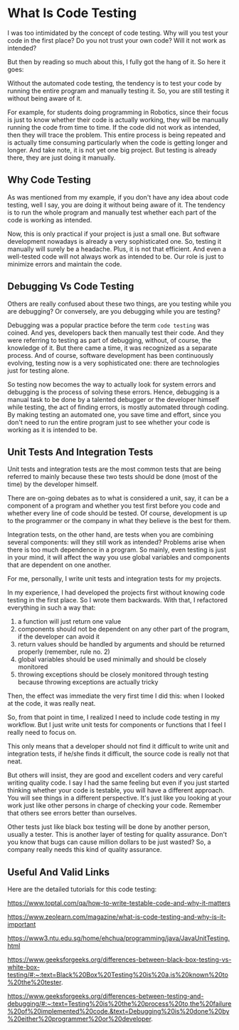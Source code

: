 # What Is Code Testing
I was too intimidated by the concept 
of code testing. Why
will you test your code in the first place? Do
you not trust your own code? Will it
not work as intended?

But then by reading so much about this, I fully
got the hang of it. So here it goes:

Without the automated code testing,
the tendency is to test
your code by running the entire program and
manually testing it. So, you are still testing
it without being aware of it.

For example, for students doing programming 
in Robotics, since their focus is just to know
whether their code is actually working,
they will be manually running the code
from time to time. If the code did not
work as intended, then they will trace
the problem. This entire process
is being repeated and is actually time
consuming particularly when the code
is getting longer and longer. And take
note, it is not yet one big project.
But testing is already there, they are 
just doing it manually.

## Why Code Testing
As was mentioned from my example,
if you don't have any idea about
code testing, well I say,
you are doing it
without being aware of it.
The tendency is to
run the whole program and manually 
test whether each part of the 
code is working as intended.

Now, this is only practical if your
project is just a small one. But
software development nowadays 
is already a very sophisticated one.
So, testing it manually will surely
be a headache. Plus, it
is not that efficient.
And even a well-tested code will not
always work as intended to be.
Our role is just to minimize errors and 
maintain the code.

## Debugging Vs Code Testing
Others are really confused about these two
things, are you testing while you are debugging?
Or conversely, are you debugging while you are
testing?

Debugging was a popular practice before
the term `code testing` was coined. And yes,
developers back then manually test
their code. And they
were referring to testing as part of
debugging, without, of course, the knowledge
of it. But there came a time, 
it was recognized as a separate process.
And of course, software development
has been continuously evolving, testing
now is a very sophisticated one: there 
are technologies just for testing alone.

So testing now becomes the way to actually
look for system errors and debugging is 
the process of solving these errors.
Hence, debugging
is a manual task to be done by a talented
debugger or the developer himself while
testing, the act of finding errors, is
mostly automated through coding. 
By making testing
an automated one, you save time and effort, 
since you don't need to run the entire
program just to see whether your code
is working as it is intended to be.

## Unit Tests And Integration Tests
Unit tests and integration tests are the most
common tests that are being referred to
mainly because these two tests should be done
(most of the time) by 
the developer himself.

There are on-going debates as to
what is considered a unit, say,
it can be a component of a program
and whether you test first before
you code and whether every line
of code should be tested. 
Of course, development is up 
to the programmer or the company
in what they believe is the 
best for them. 

Integration tests, on the other
hand, are tests when you are 
combining several components:
will they still work as intended?
Problems arise when there
is too much dependence in
a program. So mainly, even
testing is just in your mind,
it will affect the way you
use global variables and 
components that are dependent
on one another.

For me, personally, I write
unit tests and integration 
tests for my projects. 

In my experience, 
I had developed the projects
first without knowing code
testing in the first place. 
So I wrote them backwards. 
With that, I refactored
everything in such a way that:

1. a function will just
return one value
2. components should not
be dependent on any other
part of the program, if
the developer can avoid
it
3. return values should
be handled by arguments
and should be returned
properly (remember, rule
no. 2)
4. global variables should
be used minimally and 
should be closely monitored
5. throwing exceptions
should be closely monitored
through testing because
throwing exceptions are actually
tricky

Then, the effect was immediate
the very first time I did this:
when I looked at the code, it was
really neat. 

So, from that point in time,
I realized I need to 
include code testing in my
workflow. But I just write unit 
tests for components or functions that
I feel I really need to focus on.

This only means that a developer
should not find it difficult to
write unit and integration tests,
if he/she finds it difficult,
the source code is really not
that neat.

But others will insist, they are
good and excellent coders and very
careful writing quality code. I
say I had the same feeling but
even if you just started thinking
whether your code is testable,
you will have a different approach.
You will see things in a different
perspective.
It's just like you looking at your
work just like other persons in charge
of checking your code. Remember that
others see errors better than
ourselves.

Other tests just like black box
testing will be done by another person,
usually a tester. This is another
layer of testing for quality assurance.
Don't you know that bugs can cause
million dollars to be just wasted?
So, a company really needs this kind
of quality assurance.

## Useful And Valid Links
Here are the detailed tutorials for this code testing:

https://www.toptal.com/qa/how-to-write-testable-code-and-why-it-matters

https://www.zeolearn.com/magazine/what-is-code-testing-and-why-is-it-important

https://www3.ntu.edu.sg/home/ehchua/programming/java/JavaUnitTesting.html
 
https://www.geeksforgeeks.org/differences-between-black-box-testing-vs-white-box-testing/#:~:text=Black%20Box%20Testing%20is%20a,is%20known%20to%20the%20tester. 

https://www.geeksforgeeks.org/differences-between-testing-and-debugging/#:~:text=Testing%20is%20the%20process%20to,the%20failure%20of%20implemented%20code.&text=Debugging%20is%20done%20by%20either%20programmer%20or%20developer.
